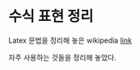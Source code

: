 # 수식 표현 정리

Latex 문법을 정리해 놓은 wikipedia [link](https://en.wikipedia.org/wiki/Help:Displaying_a_formula#Formatting_using_TeX)



자주 사용하는 것들을 정리해 놓았다.
